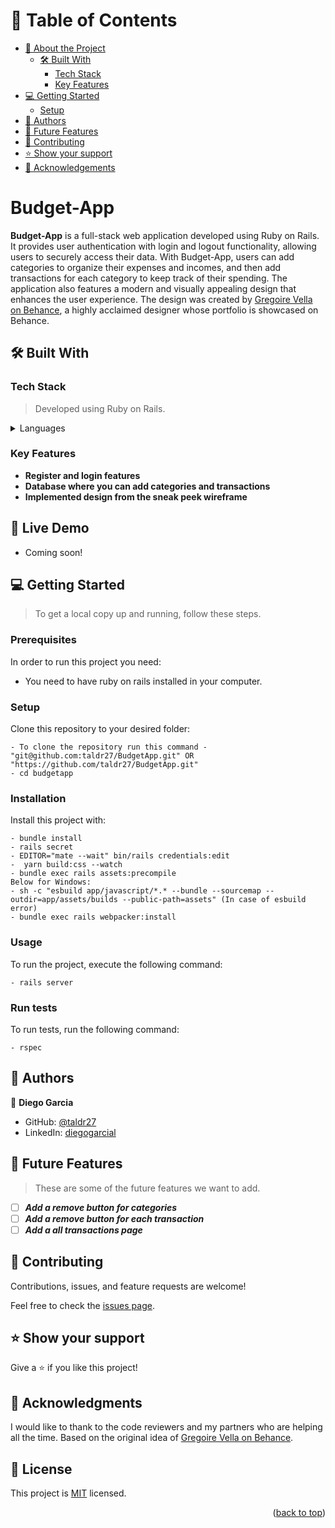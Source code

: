 <a name="readme-top"></a>


# 📗 Table of Contents

- [📖 About the Project](#about-project)
  - [🛠 Built With](#built-with)
    - [Tech Stack](#tech-stack)
    - [Key Features](#key-features)
- [💻 Getting Started](#getting-started)
  - [Setup](#setup)
- [👥 Authors](#authors)
- [🔭 Future Features](#future-features)
- [🤝 Contributing](#contributing)
- [⭐️ Show your support](#support)
- [🙏 Acknowledgements](#acknowledgements)

<!-- PROJECT DESCRIPTION -->

# Budget-App <a name="about-project"></a>

**Budget-App** is a full-stack web application developed using Ruby on Rails. It provides user authentication with login and logout functionality, allowing users to securely access their data. With Budget-App, users can add categories to organize their expenses and incomes, and then add transactions for each category to keep track of their spending. The application also features a modern and visually appealing design that enhances the user experience. The design was created by [Gregoire Vella on Behance](https://www.behance.net/gregoirevella), a highly acclaimed designer whose portfolio is showcased on Behance.


## 🛠 Built With <a name="built-with"></a>

### Tech Stack <a name="tech-stack"></a>

> Developed using Ruby on Rails.
<details>
  <summary>Languages</summary>
  <ul>
    <li><a href="https://www.ruby-lang.org/en/">Ruby</a></li>
  </ul>
    <ul>
    <li><a href="https://rubyonrails.org/">Rails</a></li>
  </ul>
</details>

### Key Features <a name="key-features"></a>
- **Register and login features**
- **Database where you can add categories and transactions**
- **Implemented design from the sneak peek wireframe**

## 🚀 Live Demo <a name="live-demo"></a>

- Coming soon!

## 💻 Getting Started <a name="getting-started"></a>
> To get a local copy up and running, follow these steps.

### Prerequisites

In order to run this project you need:

- You need to have ruby on rails installed in your computer.

### Setup
Clone this repository to your desired folder:
```
- To clone the repository run this command - "git@github.com:taldr27/BudgetApp.git" OR "https://github.com/taldr27/BudgetApp.git"
- cd budgetapp
```
### Installation
Install this project with:
```
- bundle install
- rails secret
- EDITOR="mate --wait" bin/rails credentials:edit
-  yarn build:css --watch
- bundle exec rails assets:precompile
Below for Windows:
- sh -c "esbuild app/javascript/*.* --bundle --sourcemap --outdir=app/assets/builds --public-path=assets" (In case of esbuild error)
- bundle exec rails webpacker:install
```

### Usage
To run the project, execute the following command:
```
- rails server
```

### Run tests
To run tests, run the following command:
```
- rspec
```
## 👥 Authors <a name="authors"></a>

👤 **Diego Garcia**

- GitHub: [@taldr27](https://github.com/taldr27)
- LinkedIn: [diegogarcial](https://www.linkedin.com/in/diegogarcial/)

<!-- FUTURE FEATURES -->

## 🔭 Future Features <a name="future-features"></a>

> These are some of the future features we want to add.

- [ ] ***Add a remove button for categories***
- [ ] ***Add a remove button for each transaction***
- [ ] ***Add a all transactions page***

## 🤝 Contributing <a name="contributing"></a>

Contributions, issues, and feature requests are welcome!

Feel free to check the [issues page](../../issues/).


## ⭐️ Show your support <a name="support"></a>

Give a ⭐️ if you like this project!


## 🙏 Acknowledgments <a name="acknowledgements"></a>

I would like to thank to the code reviewers and my partners who are helping all the time.
Based on the original idea of [Gregoire Vella on Behance](https://www.behance.net/gregoirevella).

## 📝 License <a name="license"></a>

This project is [MIT](./LICENSE) licensed.

<p align="right">(<a href="#readme-top">back to top</a>)</p>
